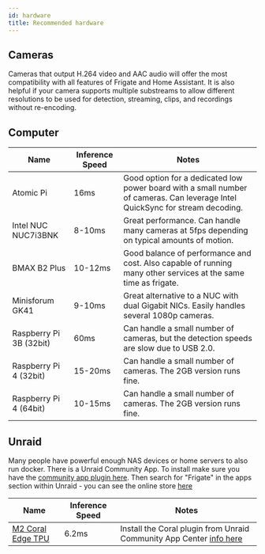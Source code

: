```yaml
---
id: hardware
title: Recommended hardware
---
```


## Cameras

Cameras that output H.264 video and AAC audio will offer the most compatibility with all features of Frigate and Home Assistant. It is also helpful if your camera supports multiple substreams to allow different resolutions to be used for detection, streaming, clips, and recordings without re-encoding.

## Computer

| Name                    | Inference Speed | Notes                                                                                                                         |
| ----------------------- | --------------- | ----------------------------------------------------------------------------------------------------------------------------- |
| Atomic Pi               | 16ms            | Good option for a dedicated low power board with a small number of cameras. Can leverage Intel QuickSync for stream decoding. |
| Intel NUC NUC7i3BNK     | 8-10ms          | Great performance. Can handle many cameras at 5fps depending on typical amounts of motion.                                    |
| BMAX B2 Plus            | 10-12ms         | Good balance of performance and cost. Also capable of running many other services at the same time as frigate.                |
| Minisforum GK41         | 9-10ms          | Great alternative to a NUC with dual Gigabit NICs. Easily handles several 1080p cameras.                                      |
| Raspberry Pi 3B (32bit) | 60ms            | Can handle a small number of cameras, but the detection speeds are slow due to USB 2.0.                                       |
| Raspberry Pi 4 (32bit)  | 15-20ms         | Can handle a small number of cameras. The 2GB version runs fine.                                                              |
| Raspberry Pi 4 (64bit)  | 10-15ms         | Can handle a small number of cameras. The 2GB version runs fine.                                                              |

## Unraid

Many people have powerful enough NAS devices or home servers to also run docker. There is a Unraid Community App.
To install make sure you have the [community app plugin here](https://forums.unraid.net/topic/38582-plug-in-community-applications/). Then search for "Frigate" in the apps section within Unraid - you can see the online store [here](https://unraid.net/community/apps?q=frigate#r)

| Name                                 | Inference Speed | Notes                                                                                                                                                                       |
| ------------------------------------ | --------------- | --------------------------------------------------------------------------------------------------------------------------------------------------------------------------- |
| [M2 Coral Edge TPU](http://coral.ai) | 6.2ms           | Install the Coral plugin from Unraid Community App Center [info here](https://forums.unraid.net/topic/98064-support-blakeblackshear-frigate/?do=findComment&comment=949789) |
